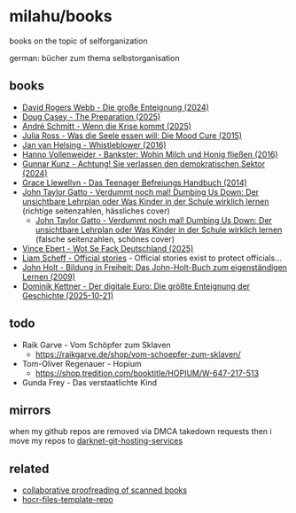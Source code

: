 # milahu/books

books on the topic of selforganization

german: bücher zum thema selbstorganisation



## books

- [David Rogers Webb - Die große Enteignung (2024)](https://github.com/milahu/enteignung)
- [Doug Casey - The Preparation (2025)](https://github.com/milahu/the-preparation-by-doug-casey-2025)
- [André Schmitt - Wenn die Krise kommt (2025)](https://github.com/milahu/andre-schmitt-wenn-die-krise-kommt-2025)
- [Julia Ross - Was die Seele essen will: Die Mood Cure (2015)](https://github.com/milahu/julia-ross-die-mood-cure)
- [Jan van Helsing - Whistleblower (2016)](https://github.com/milahu/jan-van-helsing-whistleblower)
- [Hanno Vollenweider - Bankster: Wohin Milch und Honig fließen (2016)](https://github.com/milahu/hanno-vollenweider-bankster-2016)
- [Gunnar Kunz - Achtung! Sie verlassen den demokratischen Sektor (2024)](https://github.com/milahu/gunnar-kunz-sie-verlassen-den-demokratischen-sektor-2024)
- [Grace Llewellyn - Das Teenager Befreiungs Handbuch (2014)](https://github.com/milahu/teenager-befreiungs-handbuch-von-grace-llewellyn-2014)
- [John Taylor Gatto - Verdummt noch mal! Dumbing Us Down: Der unsichtbare Lehrplan oder Was Kinder in der Schule wirklich lernen](https://annas-archive.org/md5/8dd4b2c7e6198aabb600847fcbef3aac) (richtige seitenzahlen, hässliches cover)
  - [John Taylor Gatto - Verdummt noch mal! Dumbing Us Down: Der unsichtbare Lehrplan oder Was Kinder in der Schule wirklich lernen](https://annas-archive.org/md5/2c0a18ca93b935c3af59105196311214) (falsche seitenzahlen, schönes cover)
- [Vince Ebert - Wot Se Fack Deutschland (2025)](https://github.com/milahu/wot-se-fack-von-vince-ebert-2025)
- [Liam Scheff - Official stories](https://github.com/milahu/officialstories) - Official stories exist to protect officials...
- [John Holt - Bildung in Freiheit: Das John-Holt-Buch zum eigenständigen Lernen (2009)](https://github.com/milahu/bildung-in-freiheit-von-john-holt-2009)
- [Dominik Kettner - Der digitale Euro: Die größte Enteignung der Geschichte (2025-10-21)](https://github.com/milahu/der-digitale-euro-von-dominik-kettner-2025)



## todo

- Raik Garve - Vom Schöpfer zum Sklaven
  - https://raikgarve.de/shop/vom-schoepfer-zum-sklaven/
- Tom-Oliver Regenauer - Hopium
  - https://shop.tredition.com/booktitle/HOPIUM/W-647-217-513
- Gunda Frey - Das verstaatlichte Kind



## mirrors

when my github repos are removed via DMCA takedown requests
then i move my repos to [darknet-git-hosting-services](https://github.com/milahu/darknet-git-hosting-services)



## related

- [collaborative proofreading of scanned books](https://www.reddit.com/r/Annas_Archive/comments/1n36rw2/collaborative_proofreading_of_scanned_books/)
- [hocr-files-template-repo](https://github.com/milahu/hocr-files-template-repo)
